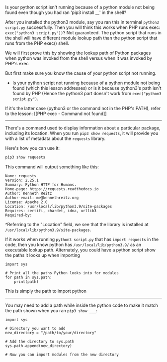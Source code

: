 
Is your python script isn't running because of a python module not being found even though you had ran 'pip3 install \_\_' in the shell?

After you installed the python3 module, say you ran this in terminal `python3 script.py` successfully. Then you will think this works when PHP runs exec: `exec("python3 script.py"))`? Not guaranteed. The python script that runs in the shell will have different module lookup path than the python script that runs from the PHP exec() shell.

We will first prove this by showing the lookup path of Python packages when python was invoked from the shell versus when it was invoked by PHP's exec

But first make sure you know the cause of your python script not running. 
- Is your python script not running because of a python module not being found (which this lesson addresses) or is it because python3's path isn't found by PHP (Hence the python3 part doesn't work from `exec("python3 script.py")`.
  
If it's the latter case (python3 or the command not in the PHP's PATH), refer to the lesson:
[[PHP exec - Command not found]]

---


There's a command used to display information about a particular package, including its location. When you run `pip3 show requests`, it will provide you with a list of metadata about the `requests` library.

Here's how you can use it:

```bash
pip3 show requests
```

This command will output something like this:

```
Name: requests
Version: 2.25.1
Summary: Python HTTP for Humans.
Home-page: https://requests.readthedocs.io
Author: Kenneth Reitz
Author-email: me@kennethreitz.org
License: Apache 2.0
Location: /usr/local/lib/python3.9/site-packages
Requires: certifi, chardet, idna, urllib3
Required-by:
```

^Referring to the "Location" field, we see that the library is installed at `/usr/local/lib/python3.9/site-packages`.

If it works when running `python3 script.py` that has `import requests` in the code, then you know python has `/usr/local/lib/python3.9/` as an executable lookup path. Alternately, you could have a python script show the paths it looks up when importing

```
import sys

# Print all the paths Python looks into for modules
for path in sys.path:
    print(path)

```

This is simply the path to import python

----

You may need to add a path while inside the python code to make it match the path shown when you ran `pip3 show ___`:
```
import sys

# Directory you want to add
new_directory = "/path/to/your/directory"

# Add the directory to sys.path
sys.path.append(new_directory)

# Now you can import modules from the new directory

``` 


